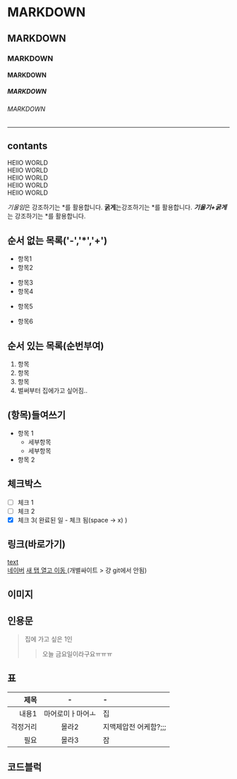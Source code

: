 <!-- 주석(제목) --> 

# MARKDOWN 
## MARKDOWN
### MARKDOWN
#### MARKDOWN
##### MARKDOWN
###### MARKDOWN

<!-- 수평선(구분선) : '---' '***' , '___'--> 
---
contants
---

<!-- 줄바꿈(문장끝 space 2회,<br태그>) --> 
<!-- <..> : 태그 --> 
HEllO WORLD   
HEllO WORLD<br>
HEllO WORLD<br>
HEllO WORLD<br>
HEllO WORLD<br>

<!-- 강조 (기울임 : * , 굵게 : **, 굵게+기운임 : ***) -->
*기울임*은 강조하기는 *를 활용합니다.
**굵게**는강조하기는 *를 활용합니다.
***기울기+굵게***는 강조하기는 *를 활용합니다.

<!-- 목록 -->
## 순서 없는 목록('-','*','+')
- 항목1
- 항목2
* 항목3
* 항목4
- 항목5
+ 항목6
## 순서 있는 목록(순번부여)
1. 항목
2. 항목
3. 항목
4. 벌써부터 집에가고  싶어짐..
## (항목)들여쓰기
-  항목 1
   - 세부항목
   - 세부항목  
-  항목 2

  ## 체크박스
  - [ ] 체크 1
  - [ ] 체크 2
  - [x] 체크 3( 완료된 일 - 체크 됨(space -> x) )

## 링크(바로가기)
[text](URL)  
[네이버](https://naver.com)
<a href = "(https://naver.com" target="_blank">새 탭 열고 이동 </a> (개별싸이트 > 걍 git에서 안됨)

## 이미지


## 인용문
>집에 가고 싶은 1인
>>오늘 금요일이라구요ㅠㅠㅠ

## 표 
|제목|-|-|
|-:|:-:|:-|
|내용1|마어로미ㅏ마어ㅗ|집|
|걱정거리|몰라2|지맥제압전 어케함?;;;|
|필요|몰라3|잠|

## 코드블럭

